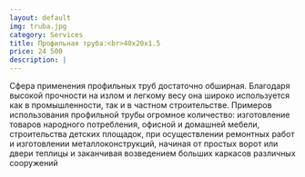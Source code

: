 ```yaml
---
layout: default
img: truba.jpg
category: Services
title: Профильная труба:<br>40х20х1.5
price: 24 500
description: |
---
```

  Сфера применения профильных труб достаточно обширная. Благодаря высокой прочности на излом и легкому весу она широко используется как в промышленности, так и в частном строительстве. Примеров использования профильной трубы огромное количество: изготовление товаров народного потребления, офисной и домашней мебели, строительства детских площадок, при осуществлении ремонтных работ и изготовлении металлоконструкций, начиная от простых ворот или двери теплицы и заканчивая возведением больших каркасов различных сооружений
